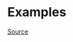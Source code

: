


# Examples


[Source](http://www.rubydoc.info/gems/rubocop/RuboCop/Cop/Performance/CaseWhenSplat)